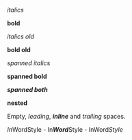 *italics*

**bold**

*italics old*

**bold old**

*spanned italics*

**spanned bold**

***spanned both***

**nested**

Empty, *leading*, ***inline*** and *trailing* spaces\.

*In*WordStyle \- In***Word***Style \- InWord*Style*